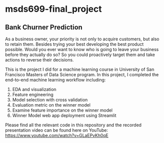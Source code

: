 # msds699-final_project
## Bank Churner Prediction

As a business owner, your priority is not only to acquire customers, but also to retain them. Besides trying your best developing the best product possible. Would you ever want to know who is going to leave your business before they actually do so? So you could proactively target them and take actions to reverse their decisions.

This is the project I did for a machine learning course in University of San Francisco Masters of Data Science program. In this project, I completed the end-to-end machine learning workflow including:

1) EDA and visualization
2) Feature engineering 
3) Model selection with cross validation 
4) Evaluation metric on the winner model
5) Examine feature importance on the winner model
6) Winner Model web app deployment  using Streamlit

Please find all the relevant code in this repository and the recorded presentation video can be found here on YouTube: https://www.youtube.com/watch?v=GLaEPvKh0qE
